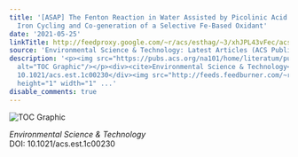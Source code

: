 ```yaml
---
title: '[ASAP] The Fenton Reaction in Water Assisted by Picolinic Acid: Accelerated
  Iron Cycling and Co-generation of a Selective Fe-Based Oxidant'
date: '2021-05-25'
linkTitle: http://feedproxy.google.com/~r/acs/esthag/~3/xhJPL43vFec/acs.est.1c00230
source: 'Environmental Science & Technology: Latest Articles (ACS Publications)'
description: '<p><img src="https://pubs.acs.org/na101/home/literatum/publisher/achs/journals/content/esthag/0/esthag.ahead-of-print/acs.est.1c00230/20210525/images/medium/es1c00230_0008.gif"
  alt="TOC Graphic"/></p><div><cite>Environmental Science & Technology</cite></div><div>DOI:
  10.1021/acs.est.1c00230</div><img src="http://feeds.feedburner.com/~r/acs/esthag/~4/xhJPL43vFec"
  height="1" width="1" ...'
disable_comments: true
---
```

<p><img src="https://pubs.acs.org/na101/home/literatum/publisher/achs/journals/content/esthag/0/esthag.ahead-of-print/acs.est.1c00230/20210525/images/medium/es1c00230_0008.gif" alt="TOC Graphic"/></p><div><cite>Environmental Science & Technology</cite></div><div>DOI: 10.1021/acs.est.1c00230</div><img src="http://feeds.feedburner.com/~r/acs/esthag/~4/xhJPL43vFec" height="1" width="1" ...